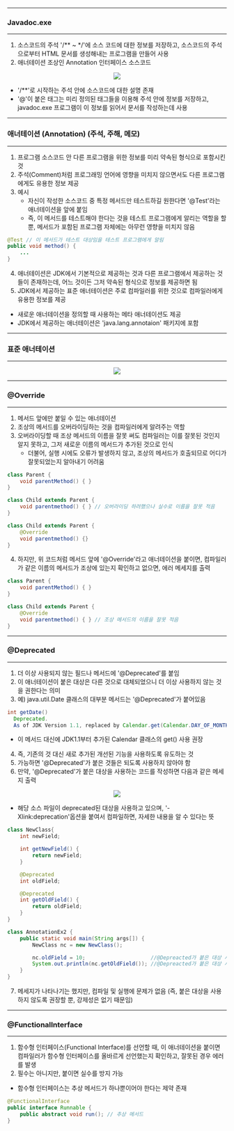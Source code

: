 -----
### Javadoc.exe
-----
1. 소스코드의 주석 '/** ~ */'에 소스 코드에 대한 정보를 저장하고, 소스코드의 주석으로부터 HTML 문서를 생성해내는 프로그램을 만들어 사용
2. 애너테이션 조상인 Annotation 인터페이스 소스코드
<div align="center">
<img src="https://github.com/sooyounghan/Java/assets/34672301/cb572f94-bac7-4d4e-a7b8-fe8905cdabf1">
</div>

  - '/**'로 시작하는 주석 안에 소스코드에 대한 설명 존재
  - '@'이 붙은 태그는 미리 정의된 태그들을 이용해 주석 안에 정보를 저장하고, javadoc.exe 프로그램이 이 정보를 읽어서 문서를 작성하는데 사용

-----
### 애너테이션 (Annotation) (주석, 주해, 메모)
-----
1. 프로그램 소스코드 안 다른 프로그램을 위한 정보를 미리 약속된 형식으로 포함시킨 것
2. 주석(Comment)처럼 프로그래밍 언어에 영향을 미치지 않으면서도 다른 프로그램에게도 유용한 정보 제공
3. 예시
   - 자신이 작성한 소스코드 중 특정 메서드만 테스트하길 원한다면 '@Test'라는 애너테이션을 앞에 붙임
   - 즉, 이 메서드를 테스트해야 한다는 것을 테스트 프로그램에게 알리는 역할을 할 뿐, 메서드가 포함된 프로그램 자체에는 아무런 영향을 미치지 않음
```java
@Test // 이 메서드가 테스트 대상임을 테스트 프로그램에게 알림
public void method() {
    ...
}
```

4. 애너테이션은 JDK에서 기본적으로 제공하는 것과 다른 프로그램에서 제공하는 것들이 존재하는데, 어느 것이든 그저 약속된 형식으로 정보를 제공하면 됨
5. JDK에서 제공하는 표준 애너테이션은 주로 컴파일러를 위한 것으로 컴파일러에게 유용한 정보를 제공
  - 새로운 애너테이션을 정의할 때 사용하는 메타 애너테이션도 제공
  - JDK에서 제공하는 애너테이션은 'java.lang.annotaion' 패키지에 포함

-----
### 표준 애너테이션
-----
<div align="center">
<img src="https://github.com/sooyounghan/Java/assets/34672301/ab754b97-6573-42d2-8d02-2429a1208d6c">
</div>

-----
### @Override
-----
1. 메서드 앞에만 붙일 수 있는 애너테이션
2. 조상의 메서드를 오버라이딩하는 것을 컴파일러에게 알려주는 역할
3. 오버라이딩할 때 조상 메서드의 이름을 잘못 써도 컴파일러는 이를 잘못된 것인지 알지 못하고, 그저 새로운 이름의 메서드가 추가된 것으로 인식
   - 더불어, 실행 시에도 오류가 발생하지 않고, 조상의 메서드가 호출되므로 어디가 잘못되었는지 알아내기 어려움
```java
class Parent {
    void parentMethod() { }
}

class Child extends Parent {
    void parentmethod() { } // 오버라이딩 하려했으나 실수로 이름을 잘못 적음
}
```

```java
class Child extends Parent {
    @Override
    void parentmethod() {}
}
```

4. 하지만, 위 코드처럼 메서드 앞에 '@Override'라고 애너테이션을 붙이면, 컴파일러가 같은 이름의 메서드가 조상에 있는지 확인하고 없으면, 에러 메세지를 출력

```java
class Parent {
	void parentMethod() { }
}

class Child extends Parent {
	@Override
	void parentmethod() { } // 조상 메서드의 이름을 잘못 적음 
}
```

-----
### @Deprecated
-----
1. 더 이상 사용되지 않는 필드나 메서드에 '@Deprecated'를 붙임
2. 이 애너테이션이 붙은 대상은 다른 것으로 대체되었으니 더 이상 사용하지 않는 것을 권한다는 의미
3. 예) java.util.Date 클래스의 대부분 메서드는 '@Deprecated'가 붙어있음
```java
int getDate()
  Deprecated.
  As of JDK Version 1.1, replaced by Calendar.get(Calendar.DAY_OF_MONTH).
```
  - 이 메서드 대신에 JDK1.1부터 추가된 Calendar 클래스의 get() 사용 권장
4. 즉, 기존의 것 대신 새로 추가된 개선된 기능을 사용하도록 유도하는 것
5. 가능하면 '@Deprecated'가 붙은 것들은 되도록 사용하지 않아야 함
6. 만약, '@Deprecated'가 붙은 대상을 사용하는 코드를 작성하면 다음과 같은 메세지 출력
<div align="center">
<img src="https://github.com/sooyounghan/Java/assets/34672301/60037ed1-929c-4e0b-9a0a-a8d0286ceda5">
</div>

  - 해당 소스 파일이 deprecated된 대상을 사용하고 있으며, '-Xlink:deprecation'옵션을 붙여서 컴파일하면, 자세한 내용을 알 수 있다는 뜻

```java
class NewClass{
	int newField;

	int getNewField() { 
		return newField;
	}	

	@Deprecated
	int oldField;

	@Deprecated
	int getOldField() { 
		return oldField;
	}
}

class AnnotationEx2 {
	public static void main(String args[]) {
		NewClass nc = new NewClass();

		nc.oldField = 10;                     //@Depreacted가 붙은 대상 사용
		System.out.println(nc.getOldField()); //@Depreacted가 붙은 대상 사용
	}
}
```

7. 메세지가 나타나기는 했지만, 컴파일 및 실행에 문제가 없음 (즉, 붙은 대상을 사용하지 않도록 권장할 뿐, 강제성은 없기 때문임)

-----
### @FunctionalInterface
-----
1. 함수형 인터페이스(Functional Interface)를 선언할 때, 이 애너테이션을 붙이면 컴파일러가 함수형 인터페이스를 올바르게 선언했는지 확인하고, 잘못된 경우 에러를 발생
2. 필수는 아니지만, 붙이면 실수를 방지 가능
  - 함수형 인터페이스는 추상 메서드가 하나뿐이어야 한다는 제약 존재
```java
@FunctionalInterface
public interface Runnable {
    public abstract void run(); // 추상 메서드
}
```

